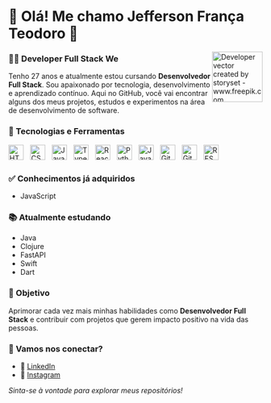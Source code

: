 # 👋 Olá! Me chamo Jefferson França Teodoro 👋

<img align="right" alt="Developer vector created by storyset - www.freepik.com" height="100" src="https://magnet.cl/wp-content/uploads/2023/06/Desarrollo-1.gif">

### 👨‍💻 Developer Full Stack We

Tenho 27 anos e atualmente estou cursando **Desenvolvedor Full Stack**. Sou apaixonado por tecnologia, desenvolvimento e aprendizado contínuo. Aqui no GitHub, você vai encontrar alguns dos meus projetos, estudos e experimentos na área de desenvolvimento de software.

### 🚀 Tecnologias e Ferramentas

<img align="left" alt="HTML" title="HTML" width="30px" style="padding-right:10px;" src="https://cdn.jsdelivr.net/gh/devicons/devicon/icons/html5/html5-original.svg"/>
<img align="left" alt="CSS" title="CSS" width="30px" style="padding-right:10px;" src="https://cdn.jsdelivr.net/gh/devicons/devicon/icons/css3/css3-original.svg"/>
<img align="left" alt="JavaScript" title="JavaScript" width="30px" style="padding-right:10px;" src="https://cdn.jsdelivr.net/gh/devicons/devicon/icons/javascript/javascript-original.svg"/>
<img align="left" alt="TypeScript" title="TypeScript" width="30px" style="padding-right:10px;" src="https://cdn.jsdelivr.net/gh/devicons/devicon/icons/typescript/typescript-original.svg"/>
<img align="left" alt="React" title="React" width="30px" style="padding-right:10px;" src="https://cdn.jsdelivr.net/gh/devicons/devicon/icons/react/react-original.svg"/>
<img align="left" alt="Python" title="Python" width="30px" style="padding-right:10px;" src="https://cdn.jsdelivr.net/gh/devicons/devicon/icons/python/python-original.svg"/>
<img align="left" alt="Java" title="Java" width="30px" style="padding-right:10px;" src="https://cdn.jsdelivr.net/gh/devicons/devicon/icons/java/java-original-wordmark.svg"/>
<img align="left" alt="Git" title="Git" width="30px" style="padding-right:10px;" src="https://cdn.jsdelivr.net/gh/devicons/devicon/icons/git/git-original.svg"/>
<img align="left" alt="GitHub" title="GitHub" width="30px" style="padding-right:10px;" src="https://cdn.jsdelivr.net/gh/devicons/devicon/icons/github/github-original-wordmark.svg"/>
<img align="left" alt="REST API" title="REST API" width="30px" style="padding-right:10px;" src="https://cdn.jsdelivr.net/gh/devicons/devicon/icons/swagger/swagger-plain.svg"/>

<br/><br/>

### ✅ Conhecimentos já adquiridos
- JavaScript

### 📚 Atualmente estudando
- Java  
- Clojure  
- FastAPI  
- Swift  
- Dart  

### 🎯 Objetivo

Aprimorar cada vez mais minhas habilidades como **Desenvolvedor Full Stack** e contribuir com projetos que gerem impacto positivo na vida das pessoas.

### 📲 Vamos nos conectar?

- 💼 [LinkedIn](https://www.linkedin.com/in/jefferson-fran%C3%A7a-teodoro-6258ba215/)  
- 📸 [Instagram](https://www.instagram.com/franca_teodoro/)

_Sinta-se à vontade para explorar meus repositórios!_
